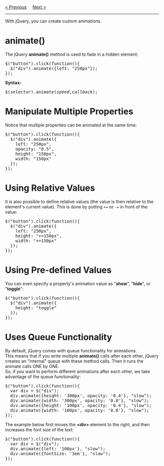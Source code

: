 <a href="/JS/jQuery/Effects/Slide.md">&lt; Previous</a>
&nbsp;&nbsp;&nbsp;
<a href="/JS/jQuery/Effects/Stop.md">Next &gt;</a>
<hr>
With jQuery, you can create custom animations.
<h1>animate()</h1>
The jQuery <b>animate()</b> method is used to fade in a hidden element:
<pre>
$("button").click(function(){
  $("div").animate({left: "250px"});
});
</pre>
<b>Syntax:</b>
<pre>$(<i>selector</i>).animate(<i>speed</i>,<i>callback</i>);</pre>
<h1>Manipulate Multiple Properties</h1>
Notice that multiple properties can be animated at the same time:
<pre>
$("button").click(function(){
  $("div").animate({
    left: "250px",
    opacity: "0.5",
    height: "150px",
    width: "150px"
  });
});
</pre>
<h1>Using Relative Values</h1>
It is also possible to define relative values (the value is then relative to the element's current value). This is done by putting <code>+=</code> or <code>-=</code> in front of the value:
<pre>
$("button").click(function(){
  $("div").animate({
    left: "250px",
    height: "+=150px",
    width: "+=150px"
  });
});
</pre>
<h1>Using Pre-defined Values</h1>
You can even specify a property's animation value as "<b>show</b>", "<b>hide</b>", or "<b>toggle</b>":
<pre>
$("button").click(function(){
  $("div").animate({
    height: "toggle"
  });
});
</pre>
<h1>Uses Queue Functionality</h1>
By default, jQuery comes with queue functionality for animations.
<br>
This means that if you write multiple <b>animate()</b> calls after each other, jQuery creates an "internal" queue with these method calls. Then it runs the animate calls ONE by ONE.
<br>
So, if you want to perform different animations after each other, we take advantage of the queue functionality:
<pre>
$("button").click(function(){
  var div = $("div");
  div.animate({height: '300px', opacity: '0.4'}, "slow");
  div.animate({width: '300px', opacity: '0.8'}, "slow");
  div.animate({height: '100px', opacity: '0.4'}, "slow");
  div.animate({width: '100px', opacity: '0.8'}, "slow");
});
</pre>
The example below first moves the <b>&lt;div&gt;</b> element to the right, and then increases the font size of the text:
<pre>
$("button").click(function(){
  var div = $("div");
  div.animate({left: '100px'}, "slow");
  div.animate({fontSize: '3em'}, "slow");
});
</pre>
